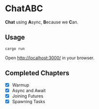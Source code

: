 # ChatABC

**Chat** using **A**sync, **B**ecause we **C**an.

## Usage

```
cargo run
```

Open <http://localhost:3000/> in your browser.

## Completed Chapters
- [x] Warmup
- [x] Async and Await
- [x] Joining Futures
- [x] Spawning Tasks